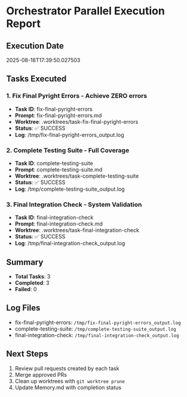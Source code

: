 # Orchestrator Parallel Execution Report

## Execution Date
2025-08-18T17:39:50.027503

## Tasks Executed

### 1. Fix Final Pyright Errors - Achieve ZERO errors
- **Task ID**: fix-final-pyright-errors
- **Prompt**: fix-final-pyright-errors.md
- **Worktree**: .worktrees/task-fix-final-pyright-errors
- **Status**: ✅ SUCCESS
- **Log**: /tmp/fix-final-pyright-errors_output.log

### 2. Complete Testing Suite - Full Coverage
- **Task ID**: complete-testing-suite
- **Prompt**: complete-testing-suite.md
- **Worktree**: .worktrees/task-complete-testing-suite
- **Status**: ✅ SUCCESS
- **Log**: /tmp/complete-testing-suite_output.log

### 3. Final Integration Check - System Validation
- **Task ID**: final-integration-check
- **Prompt**: final-integration-check.md
- **Worktree**: .worktrees/task-final-integration-check
- **Status**: ✅ SUCCESS
- **Log**: /tmp/final-integration-check_output.log

## Summary
- **Total Tasks**: 3
- **Completed**: 3
- **Failed**: 0

## Log Files
- fix-final-pyright-errors: `/tmp/fix-final-pyright-errors_output.log`
- complete-testing-suite: `/tmp/complete-testing-suite_output.log`
- final-integration-check: `/tmp/final-integration-check_output.log`

## Next Steps
1. Review pull requests created by each task
2. Merge approved PRs
3. Clean up worktrees with `git worktree prune`
4. Update Memory.md with completion status
